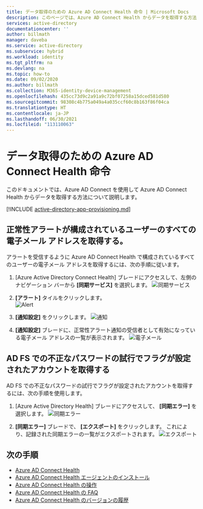 ```yaml
---
title: データ取得のための Azure AD Connect Health 命令 | Microsoft Docs
description: このページでは、Azure AD Connect Health からデータを取得する方法について説明します。
services: active-directory
documentationcenter: ''
author: billmath
manager: daveba
ms.service: active-directory
ms.subservice: hybrid
ms.workload: identity
ms.tgt_pltfrm: na
ms.devlang: na
ms.topic: how-to
ms.date: 09/02/2020
ms.author: billmath
ms.collection: M365-identity-device-management
ms.openlocfilehash: 435cc73d9c2a91a9c72bf07258a15dced581d580
ms.sourcegitcommit: 98308c4b775a049a4a035ccf60c8b163f86f04ca
ms.translationtype: HT
ms.contentlocale: ja-JP
ms.lasthandoff: 06/30/2021
ms.locfileid: "113110063"
---
```

# <a name="azure-ad-connect-health-instructions-for-data-retrieval"></a>データ取得のための Azure AD Connect Health 命令

このドキュメントでは、Azure AD Connect を使用して Azure AD Connect Health からデータを取得する方法について説明します。

[!INCLUDE [active-directory-app-provisioning.md](../../../includes/gdpr-intro-sentence.md)]

## <a name="retrieve-all-email-addresses-for-users-configured-for-health-alerts"></a>正常性アラートが構成されているユーザーのすべての電子メール アドレスを取得する。

アラートを受信するように Azure AD Connect Health で構成されているすべてのユーザーの電子メール アドレスを取得するには、次の手順に従います。

1.  [Azure Active Directory Connect Health] ブレードにアクセスして、左側のナビゲーション バーから **[同期サービス]** を選択します。
 ![同期サービス](./media/how-to-connect-health-data-retrieval/retrieve1.png)

2.  **[アラート]** タイルをクリックします。</br>
 ![Alert](./media/how-to-connect-health-data-retrieval/retrieve3.png)

3.  **[通知設定]** をクリックします。
 ![通知](./media/how-to-connect-health-data-retrieval/retrieve4.png)

4.  **[通知設定]** ブレードに、正常性アラート通知の受信者として有効になっている電子メール アドレスの一覧が表示されます。
 ![電子メール](./media/how-to-connect-health-data-retrieval/retrieve5a.png)
 
## <a name="retrieve-accounts-that-were-flagged-with-ad-fs-bad-password-attempts"></a>AD FS での不正なパスワードの試行でフラグが設定されたアカウントを取得する

AD FS での不正なパスワードの試行でフラグが設定されたアカウントを取得するには、次の手順を使用します。

1.  [Azure Active Directory Health] ブレードにアクセスして、 **[同期エラー]** を選択します。
 ![同期エラー](./media/how-to-connect-health-data-retrieval/retrieve6.png)

2.  **[同期エラー]** ブレードで、 **[エクスポート]** をクリックします。 これにより、記録された同期エラーの一覧がエクスポートされます。
 ![エクスポート](./media/how-to-connect-health-data-retrieval/retrieve7.png)

## <a name="next-steps"></a>次の手順
* [Azure AD Connect Health](./whatis-azure-ad-connect.md)
* [Azure AD Connect Health エージェントのインストール](how-to-connect-health-agent-install.md)
* [Azure AD Connect Health の操作](how-to-connect-health-operations.md)
* [Azure AD Connect Health の FAQ](reference-connect-health-faq.yml)
* [Azure AD Connect Health のバージョンの履歴](reference-connect-health-version-history.md)